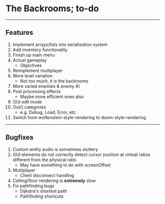 # The Backrooms; to-do

---
## Features
1. Implement arrays/lists into serialization system
1. Add inventory functionality
1. Finish up main menu
1. Actual gameplay
    - Objectives
1. Reimplement multiplayer
1. More level variation
    - Not too much, it is the backrooms
1. More varied enemies & enemy AI
1. Post processing effects
    - Maybe more efficient ones also
1. GUI edit mode
1. Out() categories
    - e.g. Debug, Load, Error, etc.
1. Switch from wolfenstein-style-rendering to doom-style-rendering

---
## Bugfixes
1. Custom entity audio is sometimes stuttery
1. GUI elements do not correctly detect cursor position at virtual ratios different from the physical ratio
    - May have something to do with screenOffset
1. Multiplayer
    - Client disconnect handling
1. Ceiling/floor rendering is **extremely** slow
1. Fix pathfinding bugs
    - Dijkstra's shortest path
    - Pathfinding shortcuts